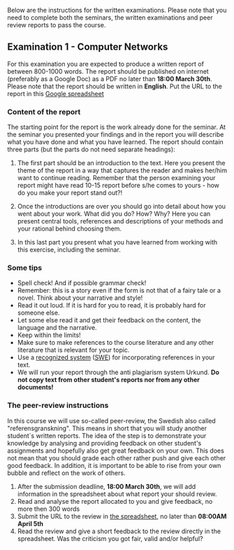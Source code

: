 Below are the instructions for the written examinations. Please note that you need to complete both the seminars, the written examinations and peer review reports to pass the course.

## Examination 1 - Computer Networks

For this examination you are expected to produce a written report of between 800-1000 words. The report should be published on internet (preferably as a Google Doc) as a PDF no later than **18:00 March 30th**. Please note that the report should be written in **English**. Put the URL to the report in this [Google spreadsheet](https://docs.google.com/spreadsheets/d/1uATMAwxdPm9tbzKcopdJ-HLte7VGXkgEjjEyTN5UgIc/edit#gid=1498161455)

### Content of the report

The starting point for the report is the work already done for the seminar. At the seminar you presented your findings and in the report you will describe what you have done and what you have learned. The report should contain three parts (but the parts do not need separate headings):

1. The first part should be an introduction to the text. Here you present the theme of the report in a way that captures the reader and makes her/him want to continue reading. Remember that the person examining your report might have read 10-15 report before s/he comes to yours - how do you make your report stand out?!

2. Once the introductions are over you should go into detail about how you went about your work. What did you do? How? Why? Here you can present central tools, references and descriptions of your methods and your rational behind choosing them.

3. In this last part you present what you have learned from working with this exercise, including the seminar.

### Some tips

* Spell check! And if possible grammar check!
* Remember: this is a story even if the form is not that of a fairy tale or a novel. Think about your narrative and style!
* Read it out loud. If it is hard for you to read, it is probably hard for someone else.
* Let some else read it and get their feedback on the content, the language and the narrative.
* Keep within the limits!
* Make sure to make references to the course literature and any other literature that is relevant for your topic.
* Use a [recognized system](https://lnu.se/en/library/Writing-and-referencing/referencing/) ([SWE](https://lnu.se/ub/skriva-och-referera/skriva-referenser/)) for incorporating references in your text.
* We will run your report through the anti plagiarism system Urkund. **Do not copy text from other student's reports nor from any other documents!**

### The peer-review instructions
In this course we will use so-called peer-review, the Swedish also called "referensgranskning". This means in short that you will study another student´s written reports. The idea of the step is to demonstrate your knowledge by analysing and providing feedback on other student's assignments and hopefully also get great feedback on your own. This does not mean that you should grade each other rather push and give each other good feedback. In addition, it is important to be able to rise from your own bubble and reflect on the work of others.

1. After the submission deadline, **18:00 March 30th**, we will add information in the spreadsheet about what report your should review.
2. Read and analyse the report allocated to you and give feedback, no more then 300 words
3. Submit the URL to the review in [the spreadsheet](https://docs.google.com/spreadsheets/d/1uATMAwxdPm9tbzKcopdJ-HLte7VGXkgEjjEyTN5UgIc/edit#gid=1498161455), no later than **08:00AM April 5th**
4. Read the review and give a short feedback to the review directly in the spreadsheet. Was the criticism you got fair, valid and/or helpful?
